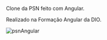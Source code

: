 Clone da PSN feito com Angular.

Realizado na Formação Angular da DIO.

![psnAngular](https://github.com/Thiagorubinn/Psn-Angular/assets/97856302/20ea40d2-0f3a-49f4-adaf-f9b93cf5f006)

